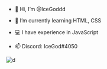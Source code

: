 - 👋 Hi, I’m @IceGoddd
- 🌱 I’m currently learning HTML, CSS
- 💻 I have experience in JavaScript

- 📫 Discord: IceGod#4050

<img src="https://cdn.discordapp.com/attachments/863080506023608331/912079612861886544/hider.png" alt="d">
